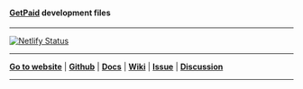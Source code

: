 #### [GetPaid][1] development files

***

[![Netlify Status](https://api.netlify.com/api/v1/badges/051968df-f51a-4e02-911d-b7ad5811fb0f/deploy-status)][4]

***

**[Go to website][1]** | **[Github][2]** | **[Docs][3]** | **[Wiki][4]** | **[Issue][5]** | **[Discussion][6]**

***

[1]:https://getpaid.netlify.app/ "Easy Solution for Online Payment"
[2]:https://github.com/nikahmadz/GetPaid/ "Contribute to this project"
[3]:https://nikahmadz.github.io/GetPaid/ "Read user docs"
[4]:https://github.com/nikahmadz/GetPaid/wiki "Go to our wiki page"
[5]:https://github.com/nikahmadz/GetPaid/issues "Log an Issue"
[6]:https://github.com/nikahmadz/GetPaid/discussions "Start discussion"
